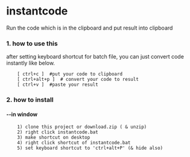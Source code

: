 # instantcode
Run the code which is in the clipboard and put result into clipboard


### 1. how to use this

after setting keyboard shortcut for batch file, 
you can just convert code instantly like below.

        [ ctrl+c ]  #put your code to clipboard 
        [ ctrl+alt+p ]  # convert your code to result
        [ ctrl+v ]  #paste your result  


### 2. how to install

#### --in window

        1) clone this project or download.zip ( & unzip)
        2) right click instantcode.bat
        3) make shortcut on desktop
        4) right click shortcut of instantcode.bat
        5) set keyboard shortcut to 'ctrl+alt+P' (& hide also)
